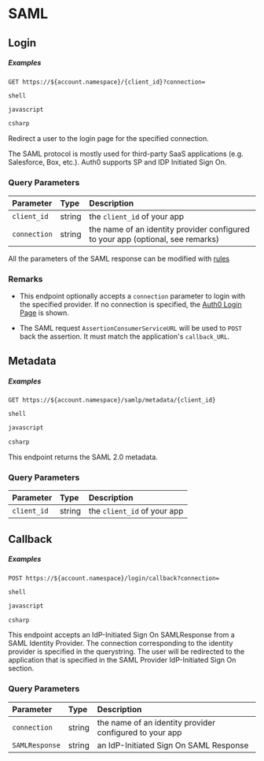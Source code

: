 # SAML

## Login

<h5 class="code-snippet-title">Examples</h5>

```http
GET https://${account.namespace}/{client_id}?connection=
```

```shell
shell
```

```javascript
javascript
```

```csharp
csharp
```

Redirect a user to the login page for the specified connection.

The SAML protocol is mostly used for third-party SaaS applications (e.g. Salesforce, Box, etc.). Auth0 supports SP and IDP Initiated Sign On.

### Query Parameters

| Parameter        | Type       | Description |
|:-----------------|:-----------|:------------|
| `client_id`      | string     | the `client_id` of your app |
| `connection`     | string     | the name of an identity provider configured to your app (optional, see remarks) |

<aside class="notice">
All the parameters of the SAML response can be modified with <a href='/rules'>rules </a>
</aside>

### Remarks

* This endpoint optionally accepts a `connection` parameter to login with the specified provider. If no connection is specified, the [Auth0 Login Page](/login_page) is shown.

* The SAML request `AssertionConsumerServiceURL` will be used to `POST` back the assertion. It must match the application's `callback_URL`.

## Metadata

<h5 class="code-snippet-title">Examples</h5>

```http
GET https://${account.namespace}/samlp/metadata/{client_id}
```

```shell
shell
```

```javascript
javascript
```

```csharp
csharp
```

This endpoint returns the SAML 2.0 metadata.

### Query Parameters

| Parameter        | Type       | Description |
|:-----------------|:-----------|:------------|
| `client_id`      | string     | the `client_id` of your app |


## Callback

<h5 class="code-snippet-title">Examples</h5>

```http
POST https://${account.namespace}/login/callback?connection=
```

```shell
shell
```

```javascript
javascript
```

```csharp
csharp
```

This endpoint accepts an IdP-Initiated Sign On SAMLResponse from a SAML Identity Provider. The connection corresponding to the identity provider is specified in the querystring. The user will be redirected to the application that is specified in the SAML Provider IdP-Initiated Sign On section.

### Query Parameters

| Parameter        | Type       | Description |
|:-----------------|:-----------|:------------|
| `connection`     | string     | the name of an identity provider configured to your app |
| `SAMLResponse`   | string     | an IdP-Initiated Sign On SAML Response |
